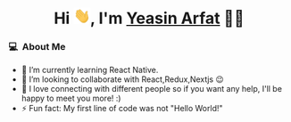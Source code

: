 # <center> Hi <img src="https://raw.githubusercontent.com/ABSphreak/ABSphreak/master/gifs/Hi.gif" width="30">, I'm [Yeasin Arfat](https://twitter.com/iamyeasiin) 👨‍💻 </center>

 

<h3> 💻 &nbsp;About Me </h3>

- 🌱 I’m currently learning React Native.
- 👯 I’m looking to collaborate with React,Redux,Nextjs :wink:
- 💬 I love connecting with different people so if you want any help, I'll be happy to meet you more! :)
- ⚡ Fun fact: My first line of code was not "Hello World!"
 
 

